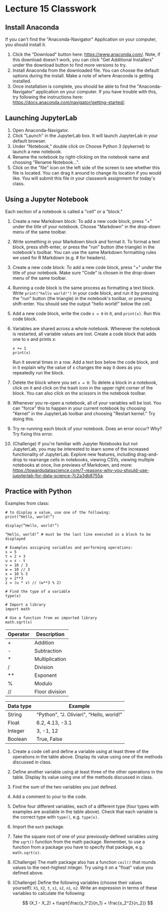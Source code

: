 # Lecture 15 Classwork

## Install Anaconda

If you can't find the "Anaconda-Navigator" Application on your computer, you should install it. 

1. Click the "Download" button here: https://www.anaconda.com/. Note, if this download doesn't work, you can click "Get Additional Installers" under the download button to find more versions to try.
2. Install Anaconda from the downloaded file. You can choose the default options during the install. Make a note of where Anaconda is getting installed.
3. Once installation is complete, you should be able to find the "Anaconda-Navigator" application on your computer. If you have trouble with this, try following the instructions here: https://docs.anaconda.com/navigator/getting-started/.

## Launching JupyterLab

1. Open Anaconda-Navigator.
1. Click "Launch" in the JupyterLab box. It will launch JupyterLab in your default browser.
1. Under "Notebook," double click on Choose Python 3 (ipykernel) to launch a new notebook.
1. Rename the notebook by right-clicking on the notebook name and choosing "Rename Notebook...".
1. Click on the "file" icon on the left side of the screen to see whether this file is located. You can drag it around to change its location if you would like. You will submit this file in your classwork assignment for today's class.

## Using a Jupyter Notebook

Each section of a notebook is called a "cell" or a "block."
1. Create a new Markdown block: To add a new code block, press "+" under the title of your notebook. Choose "Markdown" in the drop-down menu of the same toolbar.
1. Write something in your Markdown block and format it. To format a text block, press shift-enter, or press the "run" button (the triangle) in the notebook's toolbar. You can use the same Markdown formatting rules we used for R Markdown (e.g. # for headers).
1. Create a new code block: To add a new code block, press "+" under the title of your notebook. Make sure "Code" is chosen in the drop-down menu of the same toolbar.
1. Running a code block is the same process as formatting a text block. Write `print("hello world!")` in your code block, and run it by pressing the "run" button (the triangle) in the notebook's toolbar, or pressing shift-enter. You should see the output "hello world!" below the cell.
1. Add a new code block, write the code `x = 0` in it, and `print(x)`. Run this code block.
1. Variables are shared across a whole notebook. Whenever the notebook is restarted, all variable values are lost. Create a code block that adds one to x and prints x: 
   ```
   x += 1
   print(x)
   ```

   Run it several times in a row. Add a text box below the code block, and in it explain why the value of x changes the way it does as you repeatedly run the block.    
1. Delete the block where you set `x = 0`: To delete a block in a notebook, click on it and click on the trash icon in the upper right corner of the block. You can also click on the scissors in the notebook toolbar.
1. Whenever you re-open a notebook, all of your variables will be lost. You can "force" this to happen in your current notebook by choosing "Kernel" in the JupyterLab toolbar and choosing "Restart kernel." Try doing this.
1. Try re-running each block of your notebook. Does an error occur? Why? Try fixing this error.
1. (Challenge) If you're familiar with Jupyter Notebooks but not JupyterLab, you may be interested to learn some of the increased functionality of JupyterLab. Explore new features, including drag-and-drop to rearrange cells in notebooks, viewing CSVs, viewing multiple notebooks at once, live previews of Markdown, and more: https://towardsdatascience.com/7-reasons-why-you-should-use-jupyterlab-for-data-science-7c2a3db8755a. 

## Practice with Python

Examples from class:
```
# to display a value, use one of the following:
print(“Hello, world!”)

display(“Hello, world!”)

“Hello, world!” # must be the last line executed in a block to be displayed

# Examples assigning variables and performing operations:
s = 5
t = 2 + 3
u = s - t
v = 10 / 3
w = 10 // 3
x = 10 % 3
y = 2**3
z = (u * v) // (w**3 % 2)

# Find the type of a variable
type(x)

# Import a library
import math

# Use a function from an imported library
math.sqrt(x)
```

| Operator | Description |
-- | --
| + | Addition |
| - | Subtraction |
| * | Multiplication |
| / | Division |
| ** | Exponent |
| % | Modulo |
| // | Floor division |

| Data type | Example |
-- | -- 
| String | “Python”, “J. Olivieri”, “Hello, world!” |
| Float | 6.2, 4.13, -3.1 |
| Integer | 3, -1, 12 |
| Boolean | True, False |

1. Create a code cell and define a variable  using at least three of the operations in the table above. Display its value using one of the methods discussed in class.
2. Define another variable using at least three of the other operations in the table. Display its value using one of the methods discussed in class.
3. Find the sum of the two variables you just defined.
4. Add a comment to your to the code.
5. Define four different variables, each of a different type (four types with examples are available in the table above). Check that each variable is the correct type with `type()`, e.g. `type(x)`. 
6. Import the `math` package. 
7. Take the square root of one of your previously-defined variables using the `sqrt()` function from the math package. Remember, to use a function from a package you have to specify that package, e.g. `math.sqrt(x)`.
8. (Challenge) The math package also has a function `ceil()` that rounds values to the next-highest integer. Try using it on a "float" value you defined above.
9. (Challenge) Define the following variables (choose their values yourself): `X1`, `X2`, `t`, `s1`, `s2`, `n1`, `n2`. Write an expression in terms of these variables to calculate the following:
   
   $$ (X_1 - X_2) + t\sqrt{\frac{s_1^2}{n_1} + \frac{s_2^2}{n_2}} $$


